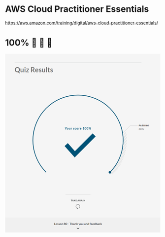 # AWS Cloud Practitioner Essentials

https://aws.amazon.com/training/digital/aws-cloud-practitioner-essentials/

# 100% 🥇 🥈 🥉
![AWS 100 Percent](aws-cpe-100.png)

